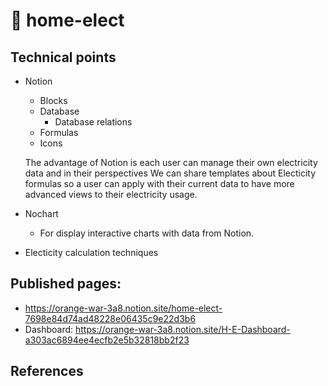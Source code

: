 # :electric_plug: home-elect
## Technical points
* Notion
  * Blocks
  * Database
    * Database relations
  * Formulas
  * Icons

  The advantage of Notion is each user can manage their own electricity data and in their perspectives
  We can share templates about Electicity formulas so a user can apply with their current data to have more advanced views to their electricity usage.

* Nochart
  * For display interactive charts with data from Notion.

* Electicity calculation techniques

## Published pages:
* https://orange-war-3a8.notion.site/home-elect-7698e84d74ad48228e06435c9e22d3b6
* Dashboard: https://orange-war-3a8.notion.site/H-E-Dashboard-a303ac6894ee4ecfb2e5b32818bb2f23

## References